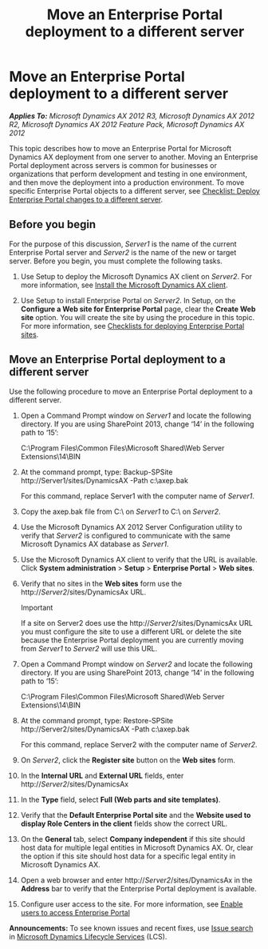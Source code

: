 ﻿---
title: Move an Enterprise Portal deployment to a different server
TOCTitle: Move an Enterprise Portal deployment to a different server
ms:assetid: c58183aa-8bf0-4abf-acca-bf2cd89b263c
ms:mtpsurl: https://technet.microsoft.com/en-us/library/Hh352315(v=AX.60)
ms:contentKeyID: 36687944
ms.date: 04/18/2014
mtps_version: v=AX.60
---

# Move an Enterprise Portal deployment to a different server 


_**Applies To:** Microsoft Dynamics AX 2012 R3, Microsoft Dynamics AX 2012 R2, Microsoft Dynamics AX 2012 Feature Pack, Microsoft Dynamics AX 2012_

This topic describes how to move an Enterprise Portal for Microsoft Dynamics AX deployment from one server to another. Moving an Enterprise Portal deployment across servers is common for businesses or organizations that perform development and testing in one environment, and then move the deployment into a production environment. To move specific Enterprise Portal objects to a different server, see [Checklist: Deploy Enterprise Portal changes to a different server](checklist-deploy-enterprise-portal-changes-to-a-different-server.md).

## Before you begin

For the purpose of this discussion, *Server1* is the name of the current Enterprise Portal server and *Server2* is the name of the new or target server. Before you begin, you must complete the following tasks.

1.  Use Setup to deploy the Microsoft Dynamics AX client on *Server2*. For more information, see [Install the Microsoft Dynamics AX client](install-the-microsoft-dynamics-ax-client.md).

2.  Use Setup to install Enterprise Portal on *Server2*. In Setup, on the **Configure a Web site for Enterprise Portal** page, clear the **Create Web site** option. You will create the site by using the procedure in this topic. For more information, see [Checklists for deploying Enterprise Portal sites](checklists-for-deploying-enterprise-portal-sites.md).

## Move an Enterprise Portal deployment to a different server

Use the following procedure to move an Enterprise Portal deployment to a different server.

1.  Open a Command Prompt window on *Server1* and locate the following directory. If you are using SharePoint 2013, change ‘14’ in the following path to ‘15’:
    
    C:\\Program Files\\Common Files\\Microsoft Shared\\Web Server Extensions\\14\\BIN

2.  At the command prompt, type: Backup-SPSite http://Server1/sites/DynamicsAX -Path c:\\axep.bak
    
    For this command, replace Server1 with the computer name of *Server1*.

3.  Copy the axep.bak file from C:\\ on *Server1* to C:\\ on *Server2*.

4.  Use the Microsoft Dynamics AX 2012 Server Configuration utility to verify that *Server2* is configured to communicate with the same Microsoft Dynamics AX database as *Server1*.

5.  Use the Microsoft Dynamics AX client to verify that the URL is available. Click **System administration** \> **Setup** \> **Enterprise Portal** \> **Web sites**.

6.  Verify that no sites in the **Web sites** form use the http://*Server2*/sites/DynamicsAx URL.
    

    > [!IMPORTANT]
    > <P>If a site on Server2 does use the http://<EM>Server2</EM>/sites/DynamicsAx URL you must configure the site to use a different URL or delete the site because the Enterprise Portal deployment you are currently moving from <EM>Server1</EM> to <EM>Server2</EM> will use this URL.</P>



7.  Open a Command Prompt window on *Server2* and locate the following directory. If you are using SharePoint 2013, change ‘14’ in the following path to ‘15’:
    
    C:\\Program Files\\Common Files\\Microsoft Shared\\Web Server Extensions\\14\\BIN

8.  At the command prompt, type: Restore-SPSite http://Server2/sites/DynamicsAX -Path c:\\axep.bak
    
    For this command, replace Server2 with the computer name of *Server2*.

9.  On *Server2*, click the **Register site** button on the **Web sites** form.

10. In the **Internal URL** and **External URL** fields, enter http://*Server2*/sites/DynamicsAx

11. In the **Type** field, select **Full (Web parts and site templates)**.

12. Verify that the **Default Enterprise Portal site** and the **Website used to display Role Centers in the client** fields show the correct URL.

13. On the **General** tab, select **Company independent** if this site should host data for multiple legal entities in Microsoft Dynamics AX. Or, clear the option if this site should host data for a specific legal entity in Microsoft Dynamics AX.

14. Open a web browser and enter http://*Server2*/sites/DynamicsAx in the **Address** bar to verify that the Enterprise Portal deployment is available.

15. Configure user access to the site. For more information, see [Enable users to access Enterprise Portal](enable-users-to-access-enterprise-portal.md)

  
**Announcements:** To see known issues and recent fixes, use [Issue search](http://go.microsoft.com/fwlink/?linkid=389258) in [Microsoft Dynamics Lifecycle Services](http://go.microsoft.com/fwlink/?linkid=306505) (LCS).

